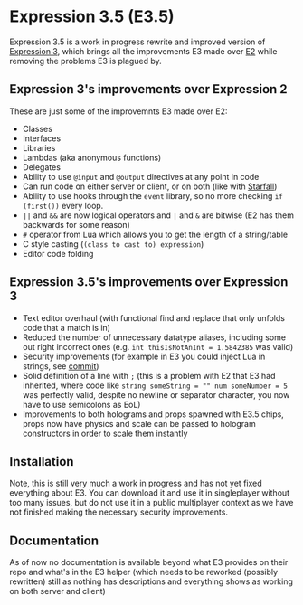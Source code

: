 # Expression 3.5 (E3.5)

Expression 3.5 is a work in progress rewrite and improved version of [Expression 3](https://github.com/Rusketh/ExpAdv3), which brings all the improvements E3 made over [E2](https://github.com/wiremod/wire/wiki/Expression-2) while removing the problems E3 is plagued by.  

## Expression 3's improvements over Expression 2
These are just some of the improvemnts E3 made over E2:  
* Classes
* Interfaces
* Libraries
* Lambdas (aka anonymous functions)
* Delegates
* Ability to use `@input` and `@output` directives at any point in code
* Can run code on either server or client, or on both (like with [Starfall](https://github.com/thegrb93/StarfallEx))
* Ability to use hooks through the `event` library, so no more checking `if (first())` every loop.
* `||` and `&&` are now logical operators and `|` and `&` are bitwise (E2 has them backwards for some reason)
* `#` operator from Lua which allows you to get the length of a string/table
* C style casting (`(class to cast to) expression`)
* Editor code folding

## Expression 3.5's improvements over Expression 3
* Text editor overhaul (with functional find and replace that only unfolds code that a match is in)
* Reduced the number of unnecessary datatype aliases, including some out right incorrect ones (e.g. `int thisIsNotAnInt = 1.5842385` was valid)
* Security improvements (for example in E3 you could inject Lua in strings, see [commit](https://github.com/100PXSquared/expression3.5/commit/1ad7d351d8af5d99f82bd7ce15c3a30ac1a0b229))
* Solid definition of a line with `;` (this is a problem with E2 that E3 had inherited, where code like `string someString = "" num someNumber = 5` was perfectly valid, despite no newline or separator character, you now have to use semicolons as EoL)
* Improvements to both holograms and props spawned with E3.5 chips, props now have physics and scale can be passed to hologram constructors in order to scale them instantly

## Installation
Note, this is still very much a work in progress and has not yet fixed everything about E3. You can download it and use it in singleplayer without too many issues, but do not use it in a public multiplayer context as we have not finished making the necessary security improvements.  

## Documentation
As of now no documentation is available beyond what E3 provides on their repo and what's in the E3 helper (which needs to be reworked (possibly rewritten) still as nothing has descriptions and everything shows as working on both server and client)
